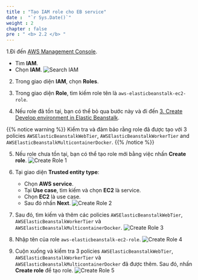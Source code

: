 ```yaml
---
title : "Tạo IAM role cho EB service"
date :  "`r Sys.Date()`" 
weight : 2
chapter : false
pre : " <b> 2.2 </b> "
---
```


1.Đi đến [AWS Management Console](https://aws.amazon.com/vi/console/).
- Tìm **IAM**.
- Chọn **IAM**.
    ![Search IAM](../../../images/2.preparation/2.2createservicerole/2.2.1searchiam.png?width90pc)

2. Trong giao diện **IAM**, chọn **Roles**.

3. Trong giao diện **Role**, tìm kiếm role tên là ```aws-elasticbeanstalk-ec2-role```. 

4. Nếu role đã tồn tại, bạn có thể bỏ qua bước này và đi đến [3. Create Develop environment in Elastic Beanstalk](../../3-createdevenv/).
    
{{% notice warning %}} 
Kiểm tra và đảm bảo rằng role đã được tạo với 3 policies ```AWSElasticBeanstalkWebTier```, ```AWSElasticBeanstalkWorkerTier``` and ```AWSElasticBeanstalkMulticontainerDocker```.
{{% /notice  %}}

5. Nếu role chưa tồn tại, bạn có thể tạo role mới bằng việc nhấn **Create role**.
    ![Create Role 1](../../../images/2.preparation/2.2createservicerole/2.2.3createrole1.png?width90pc)

6. Tại giao diện **Trusted entity type**:
    - Chọn **AWS service**.
    - Tại **Use case**, tìm kiếm và chọn **EC2** là service.
    - Chọn **EC2** là use case.
    - Sau đó nhấn **Next**.
    ![Create Role 2](../../../images/2.preparation/2.2createservicerole/2.2.4createrole2.png?width90pc)

7. Sau đó, tìm kiếm và thêm các policies ```AWSElasticBeanstalkWebTier```, ```AWSElasticBeanstalkWorkerTier``` và ```AWSElasticBeanstalkMulticontainerDocker```.
    ![Create Role 3](../../../images/2.preparation/2.2createservicerole/2.2.5createrole3.png?width90pc)

8. Nhập tên của role ```aws-elasticbeanstalk-ec2-role```.
    ![Create Role 4](../../../images/2.preparation/2.2createservicerole/2.2.6createrole4.png?width90pc)
9. Cuộn xuống và kiểm tra 3 policies ```AWSElasticBeanstalkWebTier```, ```AWSElasticBeanstalkWorkerTier``` và ```AWSElasticBeanstalkMulticontainerDocker``` đã được thêm. Sau đó, nhấn **Create role** để tạo role.
    ![Create Role 5](../../../images/2.preparation/2.2createservicerole/2.2.7createrole5.png?width90pc)